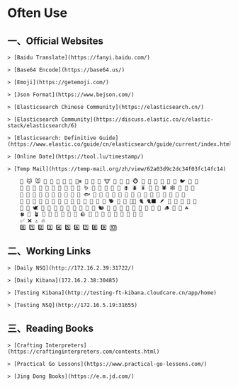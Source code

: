 # Often Use


## 一、Official Websites

	> [Baidu Translate](https://fanyi.baidu.com/)

	> [Base64 Encode](https://base64.us/)
	
	> [Emoji](https://getemoji.com/)
	
	> [Json Format](https://www.bejson.com/)
	
	> [Elasticsearch Chinese Community](https://elasticsearch.cn/)
	
	> [Elasticsearch Community](https://discuss.elastic.co/c/elastic-stack/elasticsearch/6)
	
	> [Elasticsearch: Definitive Guide](https://www.elastic.co/guide/cn/elasticsearch/guide/current/index.html)
	
	> [Online Date](https://tool.lu/timestamp/)

	> [Temp Mail](https://temp-mail.org/zh/view/62a03d9c2dc34f03fc14fc14)
	
	
```bash
	🐶 🐱 🐭 🐹 🐰 🦊 🐻 🐼 🐻‍❄️ 🐨 🐯 🦁 🐮 🐷 🐽 🐸 🐵 🙈 🙉 🙊 🐒 🐔 🐧 🐦 🐤 🐣 
	🐥 🦆 🦅 🦉 🦇 🐺 🐗 🐴 🦄 🐝 🪱 🐛 🦋 🐌 🐞 🐜 🪰 🪲 🪳 🦟 🦗 🕷 🕸 🦂 🐢 🐍 
	🦎 🦖 🦕 🐙 🦑 🦐 🦞 🦀 🐡 🐠 🐟 🐬 🐳 🐋 🦈 🐊 🐅 🐆 🦓 🦍 🦧 🦣 🐘 🦛 🦏 🐪 
	🐫 🦒 🦘 🦬 🐃 🐂 🐄 🐎 🐖 🐏 🐑 🦙 🐐 🦌 🐕 🐩 🦮 🐕‍🦺 🐈 🐈‍⬛ 🪶 🐓 🦃 🦤 🦚 🦜 
	🦢 🦩 🕊 🐇 🦝 🦨 🦡 🦫 🦦 🦥 🐁 🐀 🐿 🦔 🐾 🐉 🐲 🌵 🎄 🌲 🌳 🌴 🪵 🌱 🌿 ☘️ 
	🍀 🎍 🪴 🎋 🍃 🍂 🍁 🍄 🐚 🪨 🌾 💐 🌷 🌹 🥀 🌺 🌸 🌼 🌻 
	✅ ❌ ⚠️ 🔥 
	0️⃣ 1️⃣ 2️⃣ 3️⃣ 4️⃣ 5️⃣ 6️⃣ 7️⃣ 8️⃣ 9️⃣ 🔟
```

##  二、Working Links

	> [Daily NSQ](http://172.16.2.39:31722/)
	
	> [Daily Kibana](172.16.2.38:30485)
	
	> [Testing Kibana](http://testing-ft-kibana.cloudcare.cn/app/home)
	
	> [Testing NSQ](http://172.16.5.19:31655)
	

## 三、Reading Books

	> [Crafting Interpreters](https://craftinginterpreters.com/contents.html)
	
	> [Practical Go Lessons](https://www.practical-go-lessons.com/)
	
	> [Jing Dong Books](https://e.m.jd.com/)

